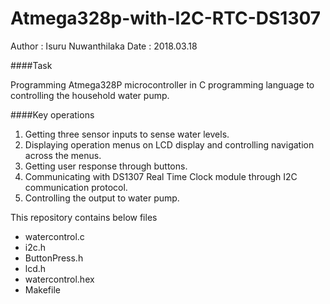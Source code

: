 # Atmega328p-with-I2C-RTC-DS1307

Author : Isuru Nuwanthilaka
Date   : 2018.03.18

####Task

Programming Atmega328P microcontroller in C programming language to controlling the household water pump.

####Key operations

1. Getting three sensor inputs to sense water levels.
2. Displaying operation menus on LCD display and controlling navigation across the menus.
3. Getting user response through buttons.
4. Communicating with DS1307 Real Time Clock module through I2C communication protocol.
5. Controlling the output to water pump.

This repository contains below files

* watercontrol.c
* i2c.h
* ButtonPress.h
* lcd.h
* watercontrol.hex
* Makefile

